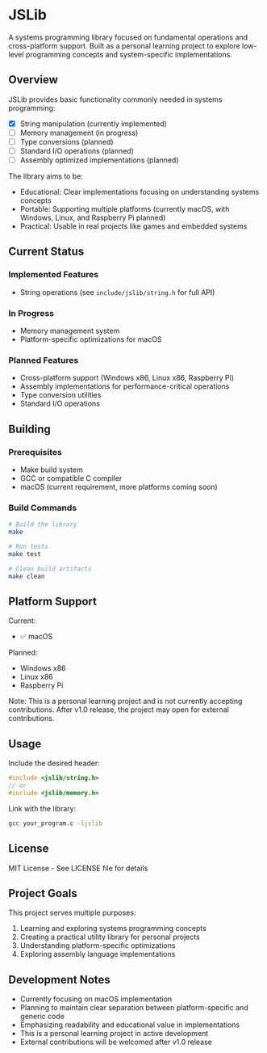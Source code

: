 # JSLib

A systems programming library focused on fundamental operations and cross-platform support. Built as a personal learning project to explore low-level programming concepts and system-specific implementations.

## Overview

JSLib provides basic functionality commonly needed in systems programming:

- [x] String manipulation (currently implemented)
- [ ] Memory management (in progress)
- [ ] Type conversions (planned)
- [ ] Standard I/O operations (planned)
- [ ] Assembly optimized implementations (planned)

The library aims to be:
- Educational: Clear implementations focusing on understanding systems concepts
- Portable: Supporting multiple platforms (currently macOS, with Windows, Linux, and Raspberry Pi planned)
- Practical: Usable in real projects like games and embedded systems

## Current Status

### Implemented Features
- String operations (see `include/jslib/string.h` for full API)

### In Progress
- Memory management system
- Platform-specific optimizations for macOS

### Planned Features
- Cross-platform support (Windows x86, Linux x86, Raspberry Pi)
- Assembly implementations for performance-critical operations
- Type conversion utilities
- Standard I/O operations

## Building

### Prerequisites
- Make build system
- GCC or compatible C compiler
- macOS (current requirement, more platforms coming soon)

### Build Commands
```bash
# Build the library
make

# Run tests
make test

# Clean build artifacts
make clean
```

## Platform Support

Current:
- ✅ macOS

Planned:
- Windows x86
- Linux x86
- Raspberry Pi

Note: This is a personal learning project and is not currently accepting contributions. After v1.0 release, the project may open for external contributions.

## Usage

Include the desired header:
```c
#include <jslib/string.h>
// or
#include <jslib/memory.h>
```

Link with the library:
```bash
gcc your_program.c -ljslib
```

## License

MIT License - See LICENSE file for details

## Project Goals

This project serves multiple purposes:
1. Learning and exploring systems programming concepts
2. Creating a practical utility library for personal projects
3. Understanding platform-specific optimizations
4. Exploring assembly language implementations

## Development Notes

- Currently focusing on macOS implementation
- Planning to maintain clear separation between platform-specific and generic code
- Emphasizing readability and educational value in implementations
- This is a personal learning project in active development
- External contributions will be welcomed after v1.0 release 
